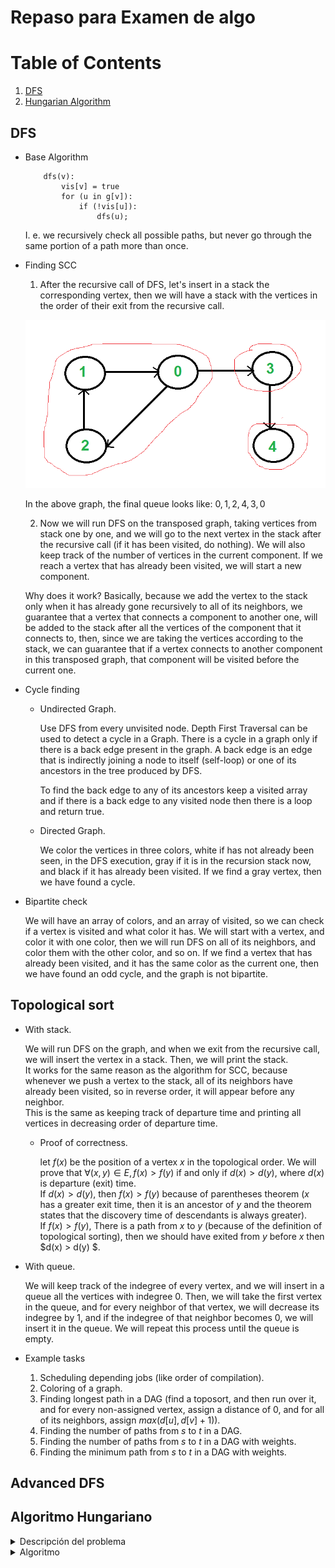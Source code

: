 # Repaso para Examen de algo

# Table of Contents
1. [DFS](#dfs)
2. [Hungarian Algorithm](#algoritmo-hungariano)

## DFS

- Base Algorithm

    ```
        dfs(v):
            vis[v] = true
            for (u in g[v]):
                if (!vis[u]):
                    dfs(u);
    ```
    I. e. we recursively check all possible paths, but never go through the same portion of a path more than once.

- Finding SCC

    1. After the recursive call of DFS, let's insert in a stack the corresponding vertex, then we will have a stack with the vertices in the order of their exit from the recursive call.  


    ![Example graph with two SCCs](SCC.png)

    In the above graph, the final queue looks like: $0,1, 2, 4, 3, 0$  
    
    2. Now we will run DFS on the transposed graph, taking vertices from stack one by one, and we will go to the next vertex in the stack after the recursive call (if it has been visited, do nothing). We will also keep track of the number of vertices in the current component. If we reach a vertex that has already been visited, we will start a new component.  

    Why does it work? Basically, because we add the vertex to the stack only when it has already gone recursively to all of its neighbors, we guarantee that a vertex that connects a component to another one, will be added to the stack after all the vertices of the component that it connects to, then, since we are taking the vertices according to the stack, we can guarantee that if a vertex connects to another component in this transposed graph, that component will be visited before the current one.

- Cycle finding

    - Undirected Graph.

        Use DFS from every unvisited node. Depth First Traversal can be used to detect a cycle in a Graph. There is a cycle in a graph only if there is a back edge present in the graph. A back edge is an edge that is indirectly joining a node to itself (self-loop) or one of its ancestors in the tree produced by DFS. 

        To find the back edge to any of its ancestors keep a visited array and if there is a back edge to any visited node then there is a loop and return true.

    - Directed Graph.

        We color the vertices in three colors, white if has not already been seen, in the DFS execution, gray if it is in the recursion stack now, and black if it has already been visited. If we find a gray vertex, then we have found a cycle.

- Bipartite check

    We will have an array of colors, and an array of visited, so we can check if a vertex is visited and what color it has. We will start with a vertex, and color it with one color, then we will run DFS on all of its neighbors, and color them with the other color, and so on. If we find a vertex that has already been visited, and it has the same color as the current one, then we have found an odd cycle, and the graph is not bipartite.

## Topological sort

- With stack.

    We will run DFS on the graph, and when we exit from the recursive call, we will insert the vertex in a stack. Then, we will print the stack.  
    It works for the same reason as the algorithm for SCC, because whenever we push a vertex to the stack, all of its neighbors have already been visited, 
    so in reverse order, it will appear before any neighbor.  
    This is the same as keeping track of departure time and printing all vertices in
    decreasing order of departure time.  

    - Proof of correctness.
    
        let $f(x)$ be the position of a vertex $x$ in the topological order.
        We will prove that $\forall{(x, y) \in E}, f(x) > f(y)$ if and only if $d(x) > d(y)$, where $d(x)$ is departure (exit) time.  
        If $d(x) > d(y)$, then $f(x) > f(y)$ because of parentheses theorem ($x$ has a greater exit time, then it is an ancestor of $y$ and the theorem states that the discovery time of descendants is always greater).  
        If $f(x) > f(y)$, There is a path from $x$ to $y$ (because of the definition of topological sorting), then we should have exited from $y$ before $x$ then $d(x) > d(y) $.




- With queue.

    We will keep track of the indegree of every vertex, and we will insert in a queue all the vertices with indegree 0. Then, we will take the first vertex in the queue, and for every neighbor of that vertex, we will decrease its indegree by 1, and if the indegree of that neighbor becomes 0, we will insert it in the queue. We will repeat this process until the queue is empty.

- Example tasks

    1. Scheduling depending jobs (like order of compilation).  
    2. Coloring of a graph.  
    3. Finding longest path in a DAG (find a toposort, and then run over it, and for every non-assigned vertex, assign a distance of $0$, and for all of its neighbors, assign $max(d[u], d[v] + 1)$).
    4. Finding the number of paths from $s$ to $t$ in a DAG.
    5. Finding the number of paths from $s$ to $t$ in a DAG with weights.  
    6. Finding the minimum path from $s$ to $t$ in a DAG with weights.


## Advanced DFS



## Algoritmo Hungariano

<details>
    <summary>Descripción del problema</summary>

    Hay un conjunto de tareas, que las pueden ejecutar todos los agentes disponibles (la misma cantidad de agentes que de tareas, osea una matriz cuadrada), pero cada uno cobra un precio distinto por cada tarea, distribuir las tareas tal que cada agente tenga una sola tarea, y el precio total sea el menor posible.
</details>
    
<details>
    <summary>Algoritmo</summary>

    1. A cada fila de la matriz le restamos el menor elemento en ella
    2. A cada columna le restamos el menor elemento en ella
    3. Cubrimos con el mínimo número posible de líneas, las filas y columnas que contienen un cero (Osea, si conviene más cubrir con una línea horizontal o vertical para cada celda no cubierta)
    4. Si el número de líneas que se usaron es n, entonces solo hace falta repartir cada tarea (Osea, darsela a un agente, solo si en esa celda hay un cero, y repartirlas tal que a cada agente le toque una tarea)
    5. Si el número de líneas que se usaron no es n, buscar el menor valor que no está cubierto por una línea y restárselo a todas las filas **des**cubiertas, y sumarlo a todas las filas cubiertas y repetir desde el paso 3.
</details>
 
